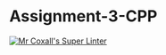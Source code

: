 # Assignment-3-CPP

[![Mr Coxall's Super Linter](https://github.com/Cameron-Diedrich/Assignment-3-CPP/workflows/Mr%20Coxall's%20Super%20Linter/badge.svg)](https://github.com/Cameron-Diedrich/Assignment-3-CPP/actions/)

